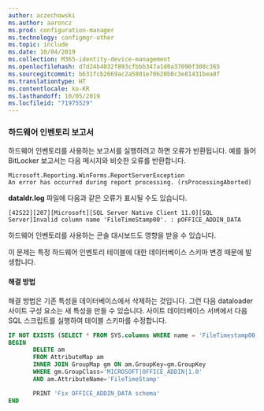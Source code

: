 ```yaml
---
author: aczechowski
ms.author: aaroncz
ms.prod: configuration-manager
ms.technology: configmgr-other
ms.topic: include
ms.date: 10/04/2019
ms.collection: M365-identity-device-management
ms.openlocfilehash: d7d24b4032f893cfbbb347a1d0a37090f308c365
ms.sourcegitcommit: b631fcb2669ac2a5801e70620b0c3e81431bea8f
ms.translationtype: HT
ms.contentlocale: ko-KR
ms.lasthandoff: 10/05/2019
ms.locfileid: "71975529"
---
```

### <a name="ki_hinv"></a> 하드웨어 인벤토리 보고서

<!--5468413-->
하드웨어 인벤토리를 사용하는 보고서를 실행하려고 하면 오류가 반환됩니다. 예를 들어 BitLocker 보고서는 다음 메시지와 비슷한 오류를 반환합니다.

```
Microsoft.Reporting.WinForms.ReportServerException
An error has occurred during report processing. (rsProcessingAborted)
```

**dataldr.log** 파일에 다음과 같은 오류가 표시될 수도 있습니다.

`[42S22][207][Microsoft][SQL Server Native Client 11.0][SQL Server]Invalid column name 'FileTimeStamp00'. : pOFFICE_ADDIN_DATA`

하드웨어 인벤토리를 사용하는 콘솔 대시보드도 영향을 받을 수 있습니다.

이 문제는 특정 하드웨어 인벤토리 테이블에 대한 데이터베이스 스키마 변경 때문에 발생합니다.

#### <a name="workaround"></a>해결 방법

해결 방법은 기존 특성을 데이터베이스에서 삭제하는 것입니다. 그런 다음 dataloader 사이트 구성 요소는 새 특성을 만들 수 있습니다. 사이트 데이터베이스 서버에서 다음 SQL 스크립트를 실행하여 테이블 스키마를 수정합니다.

``` SQL
IF NOT EXISTS (SELECT * FROM SYS.columns WHERE name = 'FileTimestamp00' AND object_id = OBJECT_ID('OFFICE_ADDIN_DATA'))
BEGIN
       DELETE am
       FROM AttributeMap am
       INNER JOIN GroupMap gm ON am.GroupKey=gm.GroupKey
       WHERE gm.GroupClass='MICROSOFT|OFFICE_ADDIN|1.0'
       AND am.AttributeName='FileTimeStamp'

       PRINT 'Fix OFFICE_ADDIN_DATA schema'
END
```
